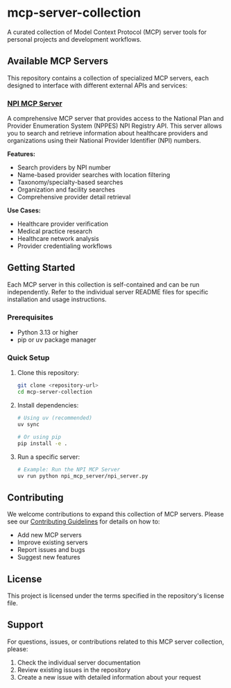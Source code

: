 # mcp-server-collection

A curated collection of Model Context Protocol (MCP) server tools for personal projects and development workflows.

## Available MCP Servers

This repository contains a collection of specialized MCP servers, each designed to interface with different external APIs and services:

### [NPI MCP Server](npi_mcp_server/README.md)
A comprehensive MCP server that provides access to the National Plan and Provider Enumeration System (NPPES) NPI Registry API. This server allows you to search and retrieve information about healthcare providers and organizations using their National Provider Identifier (NPI) numbers.

**Features:**
- Search providers by NPI number
- Name-based provider searches with location filtering
- Taxonomy/specialty-based searches
- Organization and facility searches
- Comprehensive provider detail retrieval

**Use Cases:**
- Healthcare provider verification
- Medical practice research
- Healthcare network analysis
- Provider credentialing workflows

## Getting Started

Each MCP server in this collection is self-contained and can be run independently. Refer to the individual server README files for specific installation and usage instructions.

### Prerequisites

- Python 3.13 or higher
- pip or uv package manager

### Quick Setup

1. Clone this repository:
   ```bash
   git clone <repository-url>
   cd mcp-server-collection
   ```

2. Install dependencies:
   ```bash
   # Using uv (recommended)
   uv sync
   
   # Or using pip
   pip install -e .
   ```

3. Run a specific server:
   ```bash
   # Example: Run the NPI MCP Server
   uv run python npi_mcp_server/npi_server.py
   ```

## Contributing

We welcome contributions to expand this collection of MCP servers. Please see our [Contributing Guidelines](CONTRIBUTING.md) for details on how to:

- Add new MCP servers
- Improve existing servers
- Report issues and bugs
- Suggest new features

## License

This project is licensed under the terms specified in the repository's license file.

## Support

For questions, issues, or contributions related to this MCP server collection, please:

1. Check the individual server documentation
2. Review existing issues in the repository
3. Create a new issue with detailed information about your request
